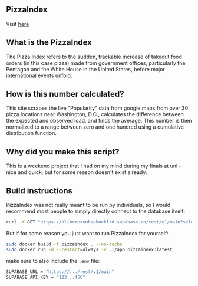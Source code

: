 ## PizzaIndex

Visit [here](https://aveygo.github.io/PizzaIndex/)

## What is the PizzaIndex
The Pizza Index refers to the sudden, trackable increase of takeout food orders (in this case pizza) made from government offices, particularly the Pentagon and the White House in the United States, before major international events unfold. 

## How is this number calculated?
This site scrapes the live "Popularity" data from google maps from over 30 pizza locations near Washington, D.C., calculates the difference between the expected and observed load, and finds the average. This number is then normalized to a range between zero and one hundred using a cumulative distribution function.

## Why did you make this script?
This is a weekend project that I had on my mind during my finals at uni - nice and quick; but for some reason doesn't exist already.

## Build instructions

PizzaIndex was not really meant to be run by individuals, so I would recommend most people to simply directly connect to the database itself:
```bash
curl -X GET "https://olibvrexvuhsaknckltd.supabase.co/rest/v1/main?select=value&key=eq.latest" -H "apikey: eyJhbGciOiJIUzI1NiIsInR5cCI6IkpXVCJ9.eyJpc3MiOiJzdXBhYmFzZSIsInJlZiI6Im9saWJ2cmV4dnVoc2FrbmNrbHRkIiwicm9sZSI6ImFub24iLCJpYXQiOjE3NDk4NjczNjMsImV4cCI6MjA2NTQ0MzM2M30.5zmEniAajYqFnMmqcVr5iSMgRBqZ7zNj9E4EDs7wPqY"
```

But if for some reason you just want to run PizzaIndex for yourself:

```bash
sudo docker build -t pizzaindex . --no-cache
sudo docker run -d --restart=always -v .:/app pizzaindex:latest 
```

make sure to also include the ```.env``` file:

```bash
SUPABASE_URL = "https://.../rest/v1/main"
SUPABASE_API_KEY = "123...456"
```

